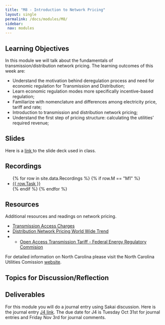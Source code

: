 ```yaml
---
title: "M8 - Introduction to Network Pricing"
layout: single
permalink: /docs/modules/M8/
sidebar:
 nav: modules
---
```


## Learning Objectives

In this module we will talk about the fundamentals of transmission/distribution network pricing. The learning outcomes of this week are:

* Understand the motivation behind deregulation process and need for economic regulation for Transmission and Distribution;
* Learn economic regulation modes more specifically incentive-based regulation;
* Familiarize with nomenclature and differences among electricity price, tariff and rate;
* Introduction to transmission and distribution network pricing;
* Understand the first step of pricing structure: calculating the utilities’ required revenue;


## Slides

Here is a <a href="/docs/modules/PPTS/PSE_M8_IntrotoPricingI_OPEX_part1.pdf" > link </a> to the slide deck used in class.


## Recordings
  <ul>
  {% for row in site.data.Recordings %}
  {% if row.M == "M1" %}
  <li> <a href="{{ row.link }}" target="_blank">{{ row.Task }}</a></li>
  {% endif %}
  {% endfor %}
  </ul>


## Resources

Additional resources and readings on network pricing.

* <a href="/docs/modules/readings/M8_TAC_Structure.pdf" > Transmission Access Charges </a>
* <a href="/docs/modules/readings/M8_Paper_Dist_Pricing_IEEE.pdf" > Distribution Network Pricing World Wide Trend </a>
* * <a href="/docs/modules/readings/M8_ProFormaOATT.pdf" > Open Access Transmission Tariff - Federal Energy Regulatory Commision </a>

For detailed information on North Carolina please visit the North Carolina Utilities Comission [website](https://www.ncuc.gov). 


## Topics for Discussion/Reflection



## Deliverables

For this module you will do a journal entry using Sakai discussion. Here is the journal entry [J4 link](https://sakai.duke.edu/portal/site/56a79f78-bc10-4a77-b8e8-7b82e8f11a73/tool/8ed68fc3-ad5b-4f2d-a117-2471455b2efd/discussionForum/message/dfAllMessages). The due date for J4 is Tuesday Oct 31st for journal entries and Friday Nov 3rd for journal comments.

